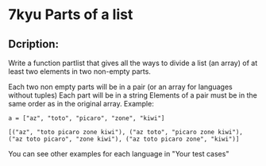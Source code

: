 # 7kyu Parts of a list

## Dcription:

Write a function partlist that gives all the ways to divide a list (an array) of at least two elements in two non-empty parts.

Each two non empty parts will be in a pair (or an array for languages without tuples)
Each part will be in a string
Elements of a pair must be in the same order as in the original array.
Example:
```
a = ["az", "toto", "picaro", "zone", "kiwi"]

[("az", "toto picaro zone kiwi"), ("az toto", "picaro zone kiwi"), ("az toto picaro", "zone kiwi"), ("az toto picaro zone", "kiwi")]
```
You can see other examples for each language in "Your test cases"
